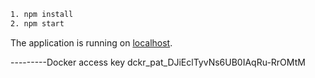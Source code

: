 ```sh
1. npm install
2. npm start
```

The application is running on [localhost](http://localhost:3005).


---------Docker access key
dckr_pat_DJiEclTyvNs6UB0IAqRu-RrOMtM
